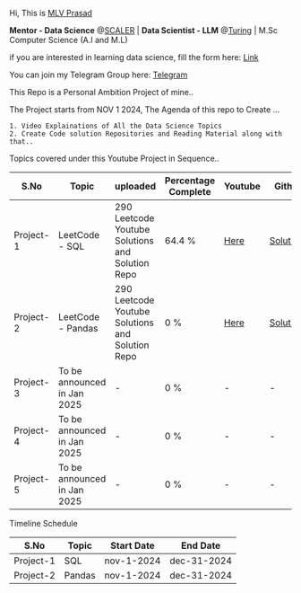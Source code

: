 

Hi, This is [MLV Prasad](https://www.linkedin.com/in/mlvprasadofficial/)

**Mentor - Data Science** @[SCALER](https://www.scaler.com) | **Data Scientist - LLM** @[Turing](https://www.turing.com) | M.Sc Computer Science (A.I and M.L)

if you are interested in learning data science, fill the form here: [Link](https://forms.gle/LcjhECrjxsfPcdFn8)

You can join my Telegram Group here: [Telegram](https://t.me/datascienceuniversity)


This Repo is a Personal Ambition Project of mine.. 

The Project starts from NOV 1 2024, The Agenda of this repo to Create ...


    1. Video Explainations of All the Data Science Topics
    2. Create Code solution Repositories and Reading Material along with that..

Topics covered under this Youtube Project in Sequence..


| S.No | Topic | uploaded | Percentage Complete | Youtube | Github |
|----------|----------|----------|----------|-------|------------|
| Project-1 | LeetCode - SQL    | 290 Leetcode Youtube Solutions and Solution Repo    | 64.4 % | [Here](https://www.youtube.com/@ai.mlvprasad/playlists) | [Solutions](https://github.com/MlvPrasadOfficial/DataScience_University_by_MLV_Prasad/tree/main/PROJECT_01_SQL_LEETCOODE_SOLUTION) |
| Project-2 | LeetCode - Pandas | 290 Leetcode Youtube Solutions and Solution Repo    | 0 %  | [Here](https://www.youtube.com/@ai.mlvprasad/playlists) | [Solutions](https://github.com/MlvPrasadOfficial/DataScience_University_by_MLV_Prasad/tree/main/PROJECT_02_PANDAS_LEETCODE_SOLUTION)  |
| Project-3 | To be announced in Jan 2025  | - | 0 %  | - | - |
| Project-4 | To be announced in Jan 2025  | - | 0 %  | - | - |
| Project-5 | To be announced in Jan 2025  | - | 0 %  | - | - |


Timeline Schedule 

| S.No | Topic | Start Date  |End Date |
|----------|----------|----------|----------|
| Project-1 | SQL | nov-1-2024 | dec-31-2024| 
| Project-2 | Pandas | nov-1-2024 | dec-31-2024| 



